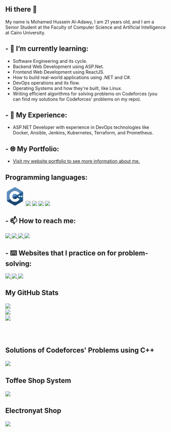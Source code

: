 ## Hi there 👋
My name is Mohamed Hussein Al-Adawy, I am 21 years old, and I am a Senior Student at the Faculty of Computer Science and Artificial Intelligence at Cairo University.

## - 🌱 I’m currently learning:
- Software Engineering and its cycle.
- Backend Web Development using ASP.Net.
- Frontend Web Development using ReactJS.
- How to build real-world applications using .NET and C#.
- DevOps operations and its flow.
- Operating Systems and how they're built, like Linux.
- Writing efficient algorithms for solving problems on Codeforces (you can find my solutions for Codeforces' problems on my repo).

## - 💼 My Experience:
- ASP.NET Developer with experience in DevOps technologies like Docker, Ansible, Jenkins, Kubernetes, Terraform, and Prometheus.

## - 🌐 My Portfolio:
- [Visit my website portfolio to see more information about me.](https://al-adawy.netlify.app/)

## Programming languages:

<p>
<img height="60" src="https://raw.githubusercontent.com/github/explore/80688e429a7d4ef2fca1e82350fe8e3517d3494d/topics/cpp/cpp.png">
<img height="60" src="https://encrypted-tbn0.gstatic.com/images?q=tbn:ANd9GcQmJuf2DJWHMZ0kuWo2x2U8FxpUrJhaAFfuWgqGDnU&s">
<img height="60" src="https://th.bing.com/th/id/R.9700daf741d5f5b75abf6f7cee2c8be9?rik=%2fdfsBtxTyvR09A&pid=ImgRaw&r=0">
<img height="60" src="https://user-images.githubusercontent.com/101745968/178999780-091c7c40-e016-4825-bc88-1657786ef85f.png">
<img height="60" src="https://th.bing.com/th/id/R.d411d0ad310e2efbd49c34647c93123c?rik=WoETUkTsL8cWmw&pid=ImgRaw&r=0">
</p>

## - 📫 How to reach me:
<p>
<a href="https://www.linkedin.com/in/mohamedhusseineladwy/">
<img height="50" src="https://user-images.githubusercontent.com/101745968/179001975-07bf6017-536a-4ed6-8094-ebfcb3de5df7.png">
</a> 

<a href="https://www.facebook.com/mohamed.h.eladwy/">
<img height="50" src="https://user-images.githubusercontent.com/101745968/179002044-763b6a85-1a13-4b63-9e29-247c8d94d02c.png">
</a> 

<a href="https://t.me/MohamedAladwy">
<img height="50" src="https://user-images.githubusercontent.com/101745968/179003173-7fe1e030-e834-441c-8293-dc618525ad6b.png">
</a> 

<a href="mailto:mohamed.h.eladwy@gmail.com">
<img height="50" src="https://user-images.githubusercontent.com/101745968/179003389-f90c49c2-c9b5-4ae4-b3a2-3edfe1ad7dd2.png">
</a>
</p>

## - ⌨️ Websites that I practice on for problem-solving:

<a href="https://codeforces.com/profile/wolfwar">
<img height="60" src="https://user-images.githubusercontent.com/101745968/179003712-c6cac176-acd3-424f-bc51-b86e5a56ff4e.png">
</a> 

<a href="https://www.hackerrank.com/EladwyMohamed">
<img height="60" src="https://th.bing.com/th/id/OIP.v96Iu4uQcA-X8pvdzQhGcwHaHa?w=181&h=182&c=7&r=0&o=5&dpr=1.3&pid=1.7">
</a>

<a href="https://leetcode.com/mohamed_h_eladwy/">
<img height="60" src="https://commons.wikimedia.org/wiki/File:LeetCode_Logo_1.png">
</a> 
</br>

## <p align="inline">My GitHub Stats</p>

<p align="inline">
  <img align="inline" height="231" src="https://github-readme-stats.vercel.app/api/top-langs/?username=moheladwy&theme=vue-dark&layout=compact"/>
  </br>
  <img align="inline" src="https://github-readme-stats.vercel.app/api?username=moheladwy&theme=vue-dark&show_icons=true&locale=en"/>
  </br>
  <img align="inline" src="http://github-readme-streak-stats.herokuapp.com?user=moheladwy&theme=vue-dark&date_format=j%20M%5B%20Y%5D"/>
</p>

</br> </br>

## <p align="inline">Solutions of Codeforces' Problems using C++</p>

<a href="https://github.com/moheladwy/Solutions_Codeforces_Problems">
<img height="153" src="https://github-readme-stats.vercel.app/api/pin/?username=moheladwy&repo=Solutions_Codeforces_Problems&theme=vue-dark">
</a>

## <p align="inline">Toffee Shop System</p>

<a href="https://github.com/JLany/Sofware-Engineering-Project">
<img height="153" src="https://github-readme-stats.vercel.app/api/pin/?username=JLany&repo=Sofware-Engineering-Project&theme=vue-dark">
</a>

## <p align="inline">Electronyat Shop</p>

<a href="https://github.com/moheladwy/ElectronyatShop">
<img height="153" src="https://github-readme-stats.vercel.app/api/pin/?username=moheladwy&repo=ElectronyatShop&theme=vue-dark">
</a>
